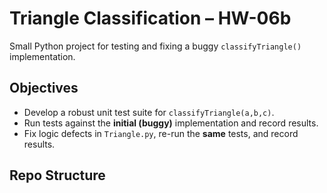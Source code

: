 # Triangle Classification – HW-06b

Small Python project for testing and fixing a buggy `classifyTriangle()` implementation.

## Objectives
- Develop a robust unit test suite for `classifyTriangle(a,b,c)`.
- Run tests against the **initial (buggy)** implementation and record results.
- Fix logic defects in `Triangle.py`, re-run the **same** tests, and record results.

## Repo Structure
